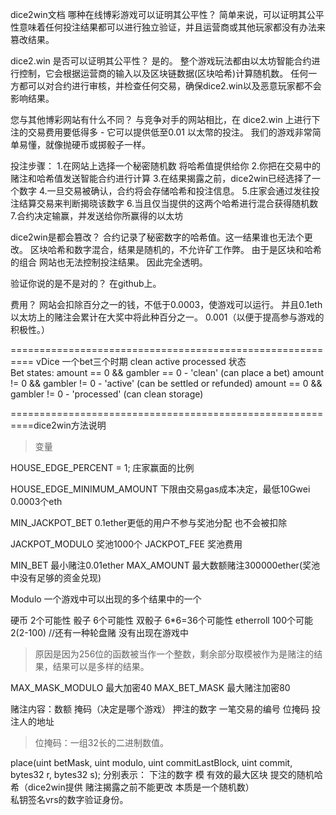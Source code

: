 dice2win文档
哪种在线博彩游戏可以证明其公平性？
简单来说，可以证明其公平性意味着任何投注结果都可以进行独立验证，并且运营商或其他玩家都没有办法来篡改结果。

dice2.win 是否可以证明其公平性？
是的。 整个游戏玩法都由以太坊智能合约进行控制，它会根据运营商的输入以及区块链数据(区块哈希)计算随机数。 任何一方都可以对合约进行审核，并检查任何交易，确保dice2.win以及恶意玩家都不会影响结果。

您与其他博彩网站有什么不同？
与竞争对手的网站相比，在 dice2.win 上进行下注的交易费用要低得多 - 它可以提供低至0.01 以太幣的投注。 我们的游戏非常简单易懂，就像抛硬币或掷骰子一样。

投注步骤：
1.在网站上选择一个秘密随机数 将哈希值提供给你
2.你把在交易中的赌注和哈希值发送智能合约进行计算
3.在结果揭露之前，dice2win已经选择了一个数字
4.一旦交易被确认，合约将会存储哈希和投注信息。
5.庄家会通过发往投注结算交易来判断揭晓该数字
6.当且仅当提供的这两个哈希进行混合获得随机数
7.合约决定输赢，并发送给你所赢得的以太坊

dice2win是都会篡改？
合约记录了秘密数字的哈希值。这一结果谁也无法个更改。 区块哈希和数字混合，结果是随机的，不允许矿工作弊。  由于是区块和哈希的组合 网站也无法控制投注结果。 因此完全透明。

验证你说的是不是对的？
在github上。

费用？
网站会扣除百分之一的钱，不低于0.0003，使游戏可以运行。 并且0.1eth以太坊上的赌注会累计在大奖中将此种百分之一。 0.001（以便于提高参与游戏的积极性。）


==========================================================
vDice 一个bet三个时期 clean active processed 状态  
   Bet states:
  amount == 0 && gambler == 0 - 'clean' (can place a bet)
  amount != 0 && gambler != 0 - 'active' (can be settled or refunded)
  amount == 0 && gambler != 0 - 'processed' (can clean storage)

==========================================================dice2win方法说明

>变量

HOUSE_EDGE_PERCENT = 1;  庄家赢面的比例

HOUSE_EDGE_MINIMUM_AMOUNT
下限由交易gas成本决定，最低10Gwei 0.0003个eth

MIN_JACKPOT_BET 0.1ether更低的用户不参与奖池分配 也不会被扣除


JACKPOT_MODULO 奖池1000个
JACKPOT_FEE 奖池费用 

MIN_BET 最小赌注0.01ether
MAX_AMOUNT 最大数额赌注300000ether(奖池中没有足够的资金兑现)


Modulo 一个游戏中可以出现的多个结果中的一个

硬币 2个可能性
骰子 6个可能性
双骰子 6*6=36个可能性
etherroll 100个可能2(2-100)
//还有一种轮盘赌 没有出现在游戏中
>原因是因为256位的函数被当作一个整数，剩余部分取模被作为是赌注的结果，结果可以是多样的结果。

MAX_MASK_MODULO 最大加密40 
MAX_BET_MASK 最大赌注加密80 




赌注内容：数额 掩码（决定是哪个游戏） 押注的数字 一笔交易的编号  位掩码 投注人的地址 

>位掩码：一组32长的二进制数值。









place(uint betMask, uint modulo, uint commitLastBlock, uint commit, bytes32 r, bytes32 s);
分别表示：
下注的数字
模
有效的最大区块 
提交的随机哈希（dice2win提供 赌注揭露之前不能更改 本质是一个随机数）  
私钥签名vrs的数字验证身份。








